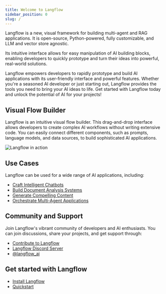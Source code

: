 ```yaml
---
title: Welcome to Langflow
sidebar_position: 0
slug: /
---
```


Langflow is a new, visual framework for building multi-agent and RAG applications. It is open-source, Python-powered, fully customizable, and LLM and vector store agnostic.

Its intuitive interface allows for easy manipulation of AI building blocks, enabling developers to quickly prototype and turn their ideas into powerful, real-world solutions.

Langflow empowers developers to rapidly prototype and build AI applications with its user-friendly interface and powerful features. Whether you're a seasoned AI developer or just starting out, Langflow provides the tools you need to bring your AI ideas to life.
Get started with Langflow today and unlock the potential of AI for your projects!

## Visual Flow Builder

Langflow is an intuitive visual flow builder. This drag-and-drop interface allows developers to create complex AI workflows without writing extensive code. You can easily connect different components, such as prompts, language models, and data sources, to build sophisticated AI applications.

![Langflow in action](./1160086633.gif)

## Use Cases

Langflow can be used for a wide range of AI applications, including:

* [Craft Intelligent Chatbots](/starter-projects-memory-chatbot)
* [Build Document Analysis Systems](/starter-projects-document-qa)
* [Generate Compelling Content](/starter-projects-blog-writer)
* [Orchestrate Multi-Agent Applications](/starter-projects-simple-agent)

## Community and Support

Join Langflow's vibrant community of developers and AI enthusiasts. You can join discussions, share your projects, and get support through:

* [Contribute to Langflow](contributing-how-to-contribute)
* [Langflow Discord Server](https://discord.gg/EqksyE2EX9)
* [@langflow_ai](https://twitter.com/langflow_ai) 

## Get started with Langflow

- [Install Langflow](/getting-started-installation)
- [Quickstart](/getting-started-quickstart)

